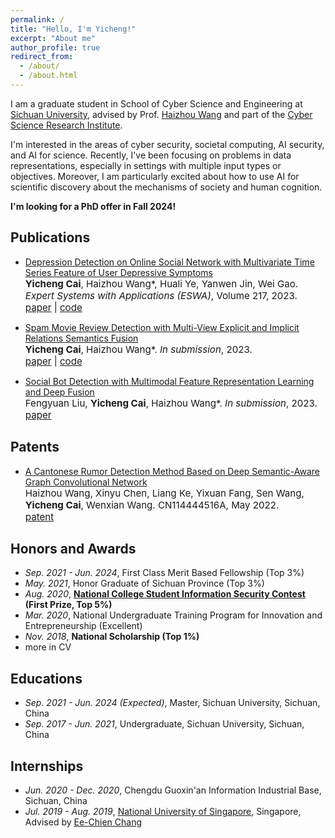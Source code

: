 ```yaml
---
permalink: /
title: "Hello, I'm Yicheng!"
excerpt: "About me"
author_profile: true
redirect_from: 
  - /about/
  - /about.html
---
```


I am a graduate student in School of Cyber Science and Engineering at [Sichuan University](https://en.scu.edu.cn/), advised by Prof. [Haizhou Wang](http://www.cyber-wang.cn/) and part of the [Cyber Science Research Institute](https://csri.scu.edu.cn/index.htm).

I'm interested in the areas of cyber security, societal computing, AI security, and AI for science. Recently, I've been focusing on problems in data representations, especially in settings with multiple input types or objectives. Moreover, I am particularly excited about how to use AI for scientific discovery about the mechanisms of society and human cognition.

**I'm looking for a PhD offer in Fall 2024!**

Publications
------
- [Depression Detection on Online Social Network with Multivariate Time Series Feature of User Depressive Symptoms](https://www.sciencedirect.com/science/article/pii/S0957417423000398)<br>
  <span style="font-size:4mm;">**Yicheng Cai**, Haizhou Wang\*, Huali Ye, Yanwen Jin, Wei Gao. *Expert Systems with Applications (ESWA)*, Volume 217, 2023. </span><br>
  <span style="font-size:4mm;">[paper](https://www.sciencedirect.com/science/article/pii/S0957417423000398) | [code](https://github.com/ethan-nicholas-tsai/DepressionDetection)

- [Spam Movie Review Detection with Multi-View Explicit and Implicit Relations Semantics Fusion](#)<br>
  <span style="font-size:4mm;">**Yicheng Cai**, Haizhou Wang\*. *In submission*, 2023. </span><br>
  <span style="font-size:4mm;">[paper](#) | [code](https://gitee.com/cendeavor/spam-movie-review-detection)

- [Social Bot Detection with Multimodal Feature Representation Learning and Deep Fusion](#)<br>
  <span style="font-size:4mm;">Fengyuan Liu, **Yicheng Cai**, Haizhou Wang\*. *In submission*, 2023. </span><br>
  <span style="font-size:4mm;">[paper](#)

Patents
------
- [A Cantonese Rumor Detection Method Based on Deep Semantic-Aware Graph Convolutional Network](#)<br>
  <span style="font-size:4mm;">Haizhou Wang, Xinyu Chen, Liang Ke, Yixuan Fang, Sen Wang, **Yicheng Cai**, Wenxian Wang. CN114444516A, May 2022. </span><br>
  <span style="font-size:4mm;">[patent](#)

Honors and Awards
------
- *Sep. 2021 - Jun. 2024*, First Class Merit Based Fellowship (Top 3%)
- *May. 2021*, Honor Graduate of Sichuan Province (Top 3%)
- *Aug. 2020*, **[National College Student Information Security Contest](http://117.78.33.202/) (First Prize, Top 5%)**
- *Mar. 2020*, National Undergraduate Training Program for Innovation and Entrepreneurship (Excellent)
- *Nov. 2018*, **National Scholarship (Top 1%)**
- more in CV

Educations
------
- *Sep. 2021 - Jun. 2024 (Expected)*, Master, Sichuan University, Sichuan, China
- *Sep. 2017 - Jun. 2021*, Undergraduate, Sichuan University, Sichuan, China

Internships
------
- *Jun. 2020 - Dec. 2020*, Chengdu Guoxin'an Information Industrial Base, Sichuan, China
- *Jul. 2019 - Aug. 2019*, [National University of Singapore](https://nus.edu.sg/), Singapore, Advised by [Ee-Chien Chang](https://scholar.google.com/citations?user=qZavFBcAAAAJ&hl=en)

<!-- Getting started
====== -->

<!-- Site-wide configuration
------ -->


<!-- **Markdown generator** -->

<!-- ![Editing a markdown file for a talk](/images/editing-talk.png) -->

